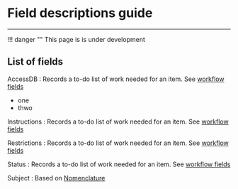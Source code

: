 # Field descriptions guide

---

!!! danger ""
    This page is is under development

## List of fields

AccessDB
:   Records a to-do list of work needed for an item. See [workflow fields](workflow-fields.md)  
- one
- thwo

Instructions
:   Records a to-do list of work needed for an item. See [workflow fields](workflow-fields.md) 

Restrictions
:   Records a to-do list of work needed for an item. See [workflow fields](workflow-fields.md)  

Status
:   Records a to-do list of work needed for an item. See [workflow fields](workflow-fields.md) 

Subject
:   Based on [Nomenclature](https://www.nomenclature.info/apropos-about.app?lang=en)  
